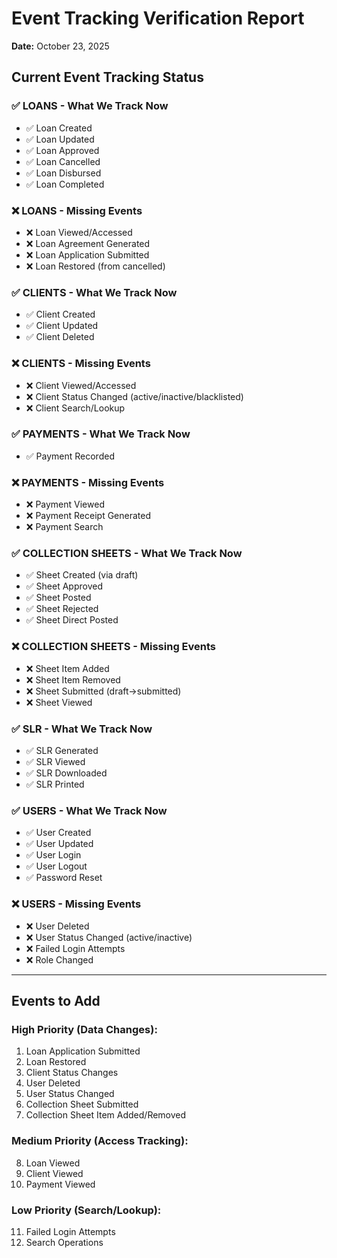 # Event Tracking Verification Report
**Date:** October 23, 2025

## Current Event Tracking Status

### ✅ LOANS - What We Track Now
- ✅ Loan Created
- ✅ Loan Updated
- ✅ Loan Approved
- ✅ Loan Cancelled
- ✅ Loan Disbursed
- ✅ Loan Completed

### ❌ LOANS - Missing Events
- ❌ Loan Viewed/Accessed
- ❌ Loan Agreement Generated
- ❌ Loan Application Submitted
- ❌ Loan Restored (from cancelled)

### ✅ CLIENTS - What We Track Now
- ✅ Client Created
- ✅ Client Updated
- ✅ Client Deleted

### ❌ CLIENTS - Missing Events
- ❌ Client Viewed/Accessed
- ❌ Client Status Changed (active/inactive/blacklisted)
- ❌ Client Search/Lookup

### ✅ PAYMENTS - What We Track Now
- ✅ Payment Recorded

### ❌ PAYMENTS - Missing Events
- ❌ Payment Viewed
- ❌ Payment Receipt Generated
- ❌ Payment Search

### ✅ COLLECTION SHEETS - What We Track Now
- ✅ Sheet Created (via draft)
- ✅ Sheet Approved
- ✅ Sheet Posted
- ✅ Sheet Rejected
- ✅ Sheet Direct Posted

### ❌ COLLECTION SHEETS - Missing Events
- ❌ Sheet Item Added
- ❌ Sheet Item Removed
- ❌ Sheet Submitted (draft->submitted)
- ❌ Sheet Viewed

### ✅ SLR - What We Track Now
- ✅ SLR Generated
- ✅ SLR Viewed
- ✅ SLR Downloaded
- ✅ SLR Printed

### ✅ USERS - What We Track Now
- ✅ User Created
- ✅ User Updated
- ✅ User Login
- ✅ User Logout
- ✅ Password Reset

### ❌ USERS - Missing Events
- ❌ User Deleted
- ❌ User Status Changed (active/inactive)
- ❌ Failed Login Attempts
- ❌ Role Changed

---

## Events to Add

### High Priority (Data Changes):
1. Loan Application Submitted
2. Loan Restored
3. Client Status Changes
4. User Deleted
5. User Status Changed
6. Collection Sheet Submitted
7. Collection Sheet Item Added/Removed

### Medium Priority (Access Tracking):
8. Loan Viewed
9. Client Viewed
10. Payment Viewed

### Low Priority (Search/Lookup):
11. Failed Login Attempts
12. Search Operations

